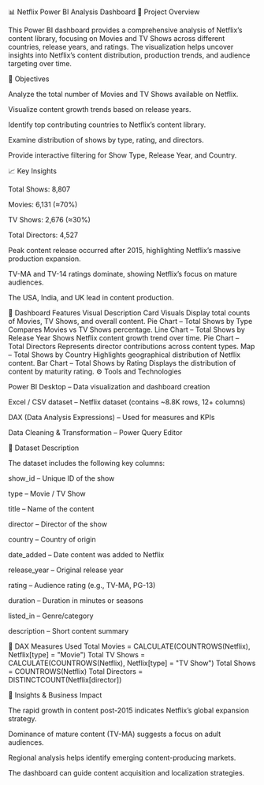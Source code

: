 📊 Netflix Power BI Analysis Dashboard
📁 Project Overview

This Power BI dashboard provides a comprehensive analysis of Netflix’s content library, focusing on Movies and TV Shows across different countries, release years, and ratings. The visualization helps uncover insights into Netflix’s content distribution, production trends, and audience targeting over time.

🎯 Objectives

Analyze the total number of Movies and TV Shows available on Netflix.

Visualize content growth trends based on release years.

Identify top contributing countries to Netflix’s content library.

Examine distribution of shows by type, rating, and directors.

Provide interactive filtering for Show Type, Release Year, and Country.

📈 Key Insights

Total Shows: 8,807

Movies: 6,131 (≈70%)

TV Shows: 2,676 (≈30%)

Total Directors: 4,527

Peak content release occurred after 2015, highlighting Netflix’s massive production expansion.

TV-MA and TV-14 ratings dominate, showing Netflix’s focus on mature audiences.

The USA, India, and UK lead in content production.

🧩 Dashboard Features
Visual	Description
Card Visuals	Display total counts of Movies, TV Shows, and overall content.
Pie Chart – Total Shows by Type	Compares Movies vs TV Shows percentage.
Line Chart – Total Shows by Release Year	Shows Netflix content growth trend over time.
Pie Chart – Total Directors	Represents director contributions across content types.
Map – Total Shows by Country	Highlights geographical distribution of Netflix content.
Bar Chart – Total Shows by Rating	Displays the distribution of content by maturity rating.
⚙️ Tools and Technologies

Power BI Desktop – Data visualization and dashboard creation

Excel / CSV dataset – Netflix dataset (contains ~8.8K rows, 12+ columns)

DAX (Data Analysis Expressions) – Used for measures and KPIs

Data Cleaning & Transformation – Power Query Editor

📂 Dataset Description

The dataset includes the following key columns:

show_id – Unique ID of the show

type – Movie / TV Show

title – Name of the content

director – Director of the show

country – Country of origin

date_added – Date content was added to Netflix

release_year – Original release year

rating – Audience rating (e.g., TV-MA, PG-13)

duration – Duration in minutes or seasons

listed_in – Genre/category

description – Short content summary

🧮 DAX Measures Used
Total Movies = CALCULATE(COUNTROWS(Netflix), Netflix[type] = "Movie")
Total TV Shows = CALCULATE(COUNTROWS(Netflix), Netflix[type] = "TV Show")
Total Shows = COUNTROWS(Netflix)
Total Directors = DISTINCTCOUNT(Netflix[director])

🧠 Insights & Business Impact

The rapid growth in content post-2015 indicates Netflix’s global expansion strategy.

Dominance of mature content (TV-MA) suggests a focus on adult audiences.

Regional analysis helps identify emerging content-producing markets.

The dashboard can guide content acquisition and localization strategies.
